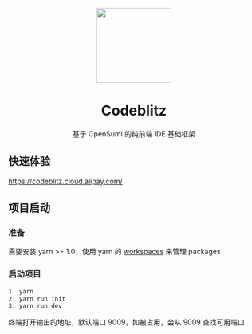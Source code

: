 <p align="center">
	<a href="https://github.com/opensumi/codeblitz"><img src="https://gw.alipayobjects.com/zos/bmw-prod/8dc21336-0a59-48bf-9cab-f6bb4b5c9f30.svg" width="150" /></a>
</p>

<h1 align="center">Codeblitz</h1>

<p align="center">基于 OpenSumi 的纯前端 IDE 基础框架</p>

## 快速体验
https://codeblitz.cloud.alipay.com/

## 项目启动
### 准备
需要安装 yarn >= 1.0，使用 yarn 的 [workspaces](https://classic.yarnpkg.com/en/docs/workspaces/) 来管理 packages

### 启动项目
```bash
1. yarn
2. yarn run init
3. yarn run dev
```
终端打开输出的地址，默认端口 9009，如被占用，会从 9009 查找可用端口
